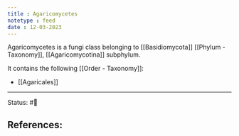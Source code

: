 ```yaml
---
title : Agaricomycetes
notetype : feed
date : 12-03-2023
---
```


Agaricomycetes is a fungi class belonging to [[Basidiomycota]] [[Phylum - Taxonomy]], [[Agaricomycotina]] subphylum. 


It contains the following [[Order - Taxonomy]]:
- [[Agaricales]]

-----

Status: #🌱 

References:
- 
